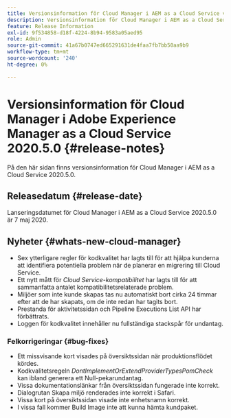 ```yaml
---
title: Versionsinformation för Cloud Manager i AEM as a Cloud Service version 2020.5.0
description: Versionsinformation för Cloud Manager i AEM as a Cloud Service version 2020.5.0
feature: Release Information
exl-id: 9f534858-d18f-4224-8b94-9583a05aed95
role: Admin
source-git-commit: 41a67b0747ed665291631de4faa7fb7bb50aa9b9
workflow-type: tm+mt
source-wordcount: '240'
ht-degree: 0%

---
```


# Versionsinformation för Cloud Manager i Adobe Experience Manager as a Cloud Service 2020.5.0 {#release-notes}

På den här sidan finns versionsinformation för Cloud Manager i AEM as a Cloud Service 2020.5.0.

## Releasedatum {#release-date}

Lanseringsdatumet för Cloud Manager i AEM as a Cloud Service 2020.5.0 är 7 maj 2020.

## Nyheter {#whats-new-cloud-manager}

* Sex ytterligare regler för kodkvalitet har lagts till för att hjälpa kunderna att identifiera potentiella problem när de planerar en migrering till Cloud Service.
* Ett nytt mått för *Cloud Service-kompatibilitet* har lagts till för att sammanfatta antalet kompatibilitetsrelaterade problem.
* Miljöer som inte kunde skapas tas nu automatiskt bort cirka 24 timmar efter att de har skapats, om de inte redan har tagits bort.
* Prestanda för aktivitetssidan och Pipeline Executions List API har förbättrats.
* Loggen för kodkvalitet innehåller nu fullständiga stackspår för undantag.

### Felkorrigeringar {#bug-fixes}

* Ett missvisande kort visades på översiktssidan när produktionsflödet kördes.
* Kodkvalitetsregeln *DontImplementOrExtendProviderTypesPomCheck* kan ibland generera ett Null-pekarundantag.
* Vissa dokumentationslänkar från översiktssidan fungerade inte korrekt.
* Dialogrutan Skapa miljö renderades inte korrekt i Safari.
* Vissa kort på översiktssidan visade inte enhetsnamn korrekt.
* I vissa fall kommer Build Image inte att kunna hämta kundpaket.
